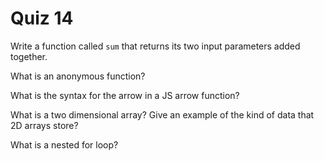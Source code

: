 # Quiz 14

Write a function called `sum` that returns its two input parameters added together.

What is an anonymous function?

What is the syntax for the arrow in a JS arrow function?

What is a two dimensional array? Give an example of the kind of data that 2D arrays store?

What is a nested for loop?
